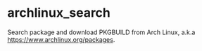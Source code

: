 archlinux_search
================

Search package and download PKGBUILD from Arch Linux, a.k.a https://www.archlinux.org/packages.
